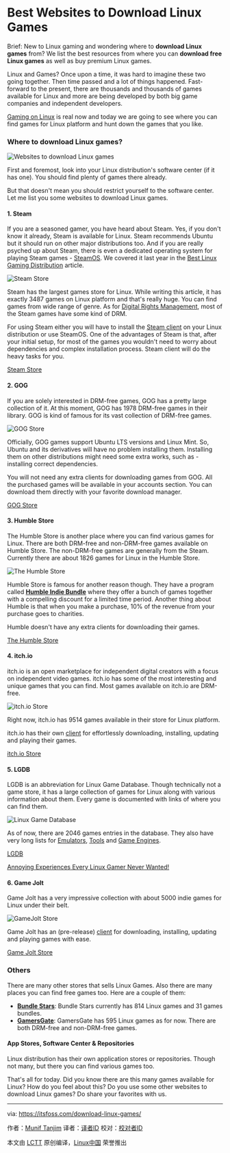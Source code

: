 Best Websites to Download Linux Games
======
Brief: New to Linux gaming and wondering where to **download Linux games** from? We list the best resources from where you can **download free Linux games** as well as buy premium Linux games.

Linux and Games? Once upon a time, it was hard to imagine these two going together. Then time passed and a lot of things happened. Fast-forward to the present, there are thousands and thousands of games available for Linux and more are being developed by both big game companies and independent developers.

[Gaming on Linux][1] is real now and today we are going to see where you can find games for Linux platform and hunt down the games that you like.

### Where to download Linux games?

![Websites to download Linux games][2]

First and foremost, look into your Linux distribution's software center (if it has one). You should find plenty of games there already.

But that doesn't mean you should restrict yourself to the software center. Let me list you some websites to download Linux games.

#### 1. Steam

If you are a seasoned gamer, you have heard about Steam. Yes, if you don't know it already, Steam is available for Linux. Steam recommends Ubuntu but it should run on other major distributions too. And if you are really psyched up about Steam, there is even a dedicated operating system for playing Steam games - [SteamOS][3]. We covered it last year in the [Best Linux Gaming Distribution][4] article.

![Steam Store][5]

Steam has the largest games store for Linux. While writing this article, it has exactly 3487 games on Linux platform and that's really huge. You can find games from wide range of genre. As for [Digital Rights Management][6], most of the Steam games have some kind of DRM.

For using Steam either you will have to install the [Steam client][7] on your Linux distribution or use SteamOS. One of the advantages of Steam is that, after your initial setup, for most of the games you wouldn't need to worry about dependencies and complex installation process. Steam client will do the heavy tasks for you.

[Steam Store][8]

#### 2. GOG

If you are solely interested in DRM-free games, GOG has a pretty large collection of it. At this moment, GOG has 1978 DRM-free games in their library. GOG is kind of famous for its vast collection of DRM-free games.

![GOG Store][9]

Officially, GOG games support Ubuntu LTS versions and Linux Mint. So, Ubuntu and its derivatives will have no problem installing them. Installing them on other distributions might need some extra works, such as - installing correct dependencies.

You will not need any extra clients for downloading games from GOG. All the purchased games will be available in your accounts section. You can download them directly with your favorite download manager.

[GOG Store][10]

#### 3. Humble Store

The Humble Store is another place where you can find various games for Linux.  There are both DRM-free and non-DRM-free games available on Humble Store. The non-DRM-free games are generally from the Steam. Currently there are about 1826 games for Linux in the Humble Store.

![The Humble Store][11]

Humble Store is famous for another reason though. They have a program called [**Humble Indie Bundle**][12] where they offer a bunch of games together with a compelling discount for a limited time period. Another thing about Humble is that when you make a purchase, 10% of the revenue from your purchase goes to charities.

Humble doesn't have any extra clients for downloading their games.

[The Humble Store][13]

#### 4. itch.io

itch.io is an open marketplace for independent digital creators with a focus on independent video games. itch.io has some of the most interesting and unique games that you can find. Most games available on itch.io are DRM-free.

![itch.io Store][14]

Right now, itch.io has 9514 games available in their store for Linux platform.

itch.io has their own [client][15] for effortlessly downloading, installing, updating and playing their games.

[itch.io Store][16]

#### 5. LGDB

LGDB is an abbreviation for Linux Game Database. Though technically not a game store, it has a large collection of games for Linux along with various information about them. Every game is documented with links of where you can find them.

![Linux Game Database][17]

As of now, there are 2046 games entries in the database. They also have very long lists for [Emulators][18], [Tools][19] and [Game Engines][20].

[LGDB][21]

[Annoying Experiences Every Linux Gamer Never Wanted!][27]

#### 6. Game Jolt

Game Jolt has a very impressive collection with about 5000 indie games for Linux under their belt.

![GameJolt Store][22]

Game Jolt has an (pre-release) [client][23] for downloading, installing, updating and playing games with ease.

[Game Jolt Store][24]

### Others

There are many other stores that sells Linux Games. Also there are many places you can find free games too. Here are a couple of them:

  * [**Bundle Stars**][25]: Bundle Stars currently has 814 Linux games and 31 games bundles.
  * [**GamersGate**][26]: GamersGate has 595 Linux games as for now. There are both DRM-free and non-DRM-free games.



#### App Stores, Software Center & Repositories

Linux distribution has their own application stores or repositories. Though not many, but there you can find various games too.

That's all for today. Did you know there are this many games available for Linux? How do you feel about this? Do you use some other websites to download Linux games? Do share your favorites with us.

--------------------------------------------------------------------------------

via: https://itsfoss.com/download-linux-games/

作者：[Munif Tanjim][a]
译者：[译者ID](https://github.com/译者ID)
校对：[校对者ID](https://github.com/校对者ID)

本文由 [LCTT](https://github.com/LCTT/TranslateProject) 原创编译，[Linux中国](https://linux.cn/) 荣誉推出

[a]: https://itsfoss.com/author/munif/
[1]:https://itsfoss.com/linux-gaming-guide/
[2]:https://itsfoss.com/wp-content/uploads/2017/05/download-linux-games-800x450.jpg
[3]:http://store.steampowered.com/steamos/
[4]:https://itsfoss.com/linux-gaming-distributions/
[5]:https://itsfoss.com/wp-content/uploads/2017/05/Steam-Store-800x382.jpg
[6]:https://www.wikiwand.com/en/Digital_rights_management
[7]:http://store.steampowered.com/about/
[8]:http://store.steampowered.com/linux
[9]:https://itsfoss.com/wp-content/uploads/2017/05/GOG-Store-800x366.jpg
[10]:https://www.gog.com/games?system=lin_mint,lin_ubuntu
[11]:https://itsfoss.com/wp-content/uploads/2017/05/The-Humble-Store-800x393.jpg
[12]:https://www.humblebundle.com/?partner=itsfoss
[13]:https://www.humblebundle.com/store?partner=itsfoss
[14]:https://itsfoss.com/wp-content/uploads/2017/05/itch.io-Store-800x485.jpg
[15]:https://itch.io/app
[16]:https://itch.io/games/platform-linux
[17]:https://itsfoss.com/wp-content/uploads/2017/05/LGDB-800x304.jpg
[18]:https://lgdb.org/emulators
[19]:https://lgdb.org/tools
[20]:https://lgdb.org/engines
[21]:https://lgdb.org/games
[22]:https://itsfoss.com/wp-content/uploads/2017/05/GameJolt-Store-800x357.jpg
[23]:http://gamejolt.com/client
[24]:http://gamejolt.com/games/best?os=linux
[25]:https://www.bundlestars.com/en/games?page=1&platforms=Linux
[26]:https://www.gamersgate.com/games?state=available
[27]:https://itsfoss.com/linux-gaming-problems/

